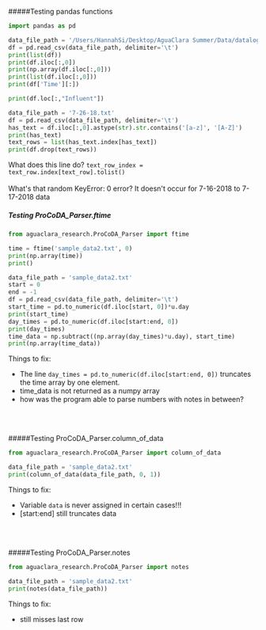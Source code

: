 #####Testing pandas functions
```python
import pandas as pd

data_file_path = '/Users/HannahSi/Desktop/AguaClara Summer/Data/datalog 7-16-2018.xls'
df = pd.read_csv(data_file_path, delimiter='\t')
print(list(df))
print(df.iloc[:,0])
print(np.array(df.iloc[:,0]))
print(list(df.iloc[:,0]))
print(df['Time'][:])

print(df.loc[:,"Influent"])

data_file_path = '7-26-18.txt'
df = pd.read_csv(data_file_path, delimiter='\t')
has_text = df.iloc[:,0].astype(str).str.contains('[a-z]', '[A-Z]')
print(has_text)
text_rows = list(has_text.index[has_text])
print(df.drop(text_rows))

```
What does this line do? `text_row_index = text_row.index[text_row].tolist()`
<br></br>
What's that random KeyError: 0 error? It doesn't occur for 7-16-2018 to 7-17-2018 data

##### Testing ProCoDA_Parser.ftime
```python
from aguaclara_research.ProCoDA_Parser import ftime

time = ftime('sample_data2.txt', 0)
print(np.array(time))
print()

data_file_path = 'sample_data2.txt'
start = 0
end = -1
df = pd.read_csv(data_file_path, delimiter='\t')
start_time = pd.to_numeric(df.iloc[start, 0])*u.day
print(start_time)
day_times = pd.to_numeric(df.iloc[start:end, 0])
print(day_times)
time_data = np.subtract((np.array(day_times)*u.day), start_time)
print(np.array(time_data))
```
Things to fix:
* The line `day_times = pd.to_numeric(df.iloc[start:end, 0])` truncates the time array by one element.
* time_data is not returned as a numpy array
* how was the program able to parse numbers with notes in between?

<br></br>

#####Testing ProCoDA_Parser.column_of_data
```python
from aguaclara_research.ProCoDA_Parser import column_of_data

data_file_path = 'sample_data2.txt'
print(column_of_data(data_file_path, 0, 1))
```
Things to fix:
* Variable `data` is never assigned in certain cases!!!
* [start:end] still truncates data

<br></br>

#####Testing ProCoDA_Parser.notes
```python
from aguaclara_research.ProCoDA_Parser import notes

data_file_path = 'sample_data2.txt'
print(notes(data_file_path))
```
Things to fix:
* still misses last row
